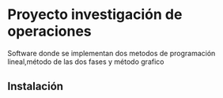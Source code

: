 # Proyecto investigación de operaciones
Software donde se implementan dos metodos de programación lineal,método de las dos fases y método grafico

## Instalación

```
```
